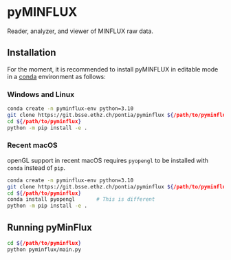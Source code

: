 # pyMINFLUX

Reader, analyzer, and viewer of MINFLUX raw data.

## Installation

For the moment, it is recommended to install pyMINFLUX in editable mode in a [conda](https://docs.conda.io/en/latest/miniconda.html#latest-miniconda-installer-links) environment as follows:

### Windows and Linux

```bash
conda create -n pyminflux-env python=3.10
git clone https://git.bsse.ethz.ch/pontia/pyminflux ${/path/to/pyminflux}
cd ${/path/to/pyminflux}
python -m pip install -e .
```

### Recent macOS

openGL support in recent macOS requires `pyopengl` to be installed with `conda` instead of `pip`.

```bash
conda create -n pyminflux-env python=3.10
git clone https://git.bsse.ethz.ch/pontia/pyminflux ${/path/to/pyminflux}
cd ${/path/to/pyminflux}
conda install pyopengl       # This is different
python -m pip install -e .
```

## Running pyMinFlux

```bash
cd ${/path/to/pyminflux}
python pyminflux/main.py
```

